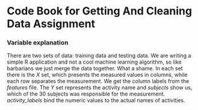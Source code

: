 # Code Book for Getting And Cleaning Data Assignment

### Variable explanation

There are two sets of data: training data and testing data. We are writing a simple R application and not a cool machine learning algorithm, so like barbarians we just merge the data together. What a shame. In each set there is the *X* set, which presents the measured values in columns, while each row separates the measurement. We get the column labels from the *features* file. The *Y* set represents the activity name and *subjects* show us, which of the 30 subjects was responsible for the measurement. *activity_labels* bind the numeric values to the actual names of activities.
